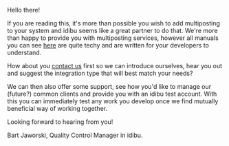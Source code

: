 Hello there!

If you are reading this, it's more than possible you wish to add multiposting to your system and idibu seems like a great partner to do that.
We're more than happy to provide you with multiposting services, however all manuals you can see <a href="https://github.com/oneworldmarket/idibu-api/blob/master/README.md">here</a> are quite techy and are written for your developers to understand.

How about you <a href="mailto:good@idibu.com">contact us</a> first so we can introduce ourselves, hear you out and suggest the integration type that will best match your needs? 

We can then also offer some support, see how you'd like to manage our (future?) common clients and provide you with an idibu test account. With this you can immediately test any work you develop once we find mutually beneficial way of working together.

Looking forward to hearing from you!

Bart Jaworski, Quality Control Manager in idibu.
